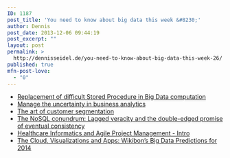 ```yaml
---
ID: 1187
post_title: 'You need to know about big data this week &#8230;'
author: Dennis
post_date: 2013-12-06 09:44:19
post_excerpt: ""
layout: post
permalink: >
  http://dennisseidel.de/you-need-to-know-about-big-data-this-week-26/
published: true
mfn-post-love:
  - "0"
---
```

<ul class="scrd_digest">
<li><a href="http://www.datasciencecentral.com/xn/detail/6448529:BlogPost:122650" rel="external">Replacement of difficult Stored Procedure in Big Data computation</a>
</li>
<li><a href="http://www.techrepublic.com/blog/big-data-analytics/manage-the-uncertainty-in-business-analytics/" rel="external">Manage the uncertainty in business analytics</a>
</li>
<li><a href="http://feedproxy.google.com/~r/ibm-big-data-hub/~3/p0Obm2c-_Ds/art-customer-segmentation" rel="external">The art of customer segmentation</a>
</li>
<li><a href="http://feedproxy.google.com/~r/ibm-big-data-hub/~3/M80F2RUXaSI/nosql-conundrum-lagged-veracity-and-double-edged-promise-eventual-consistency" rel="external">The NoSQL conundrum: Lagged veracity and the double-edged promise of eventual consistency</a>
</li>
<li><a href="http://www.datasciencecentral.com/xn/detail/6448529:BlogPost:122530" rel="external">Healthcare Informatics and Agile Project Management - Intro</a>
</li>
<li><a href="http://feedproxy.google.com/~r/ibm-big-data-hub/~3/v3h7H1iwRg4/cloud-visualizations-and-apps-wikibon%E2%80%99s-big-data-predictions-2014" rel="external">The Cloud, Visualizations and Apps: Wikibon’s Big Data Predictions for 2014</a>
</li>
</ul>